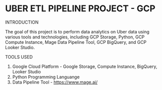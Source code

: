 # UBER ETL PIPELINE PROJECT - GCP 

INTRODUCTION

The goal of this project is to perform data analytics on Uber data using various tools and technologies, including GCP Storage, Python, GCP Compute Instance, Mage Data Pipeline Tool, GCP BigQuery, and GCP Looker Studio.

TOOLS USED

1. Google Cloud Platform - Google Storage, Compute Instance, BigQuery, Looker Studio
2. Python Programming Languange
3. Data Pipeline Tool - https://www.mage.ai/


